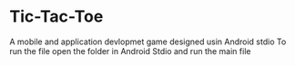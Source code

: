 # Tic-Tac-Toe
A mobile and application devlopmet game designed usin Android stdio
To run the file open the folder in Android Stdio and run the main file
